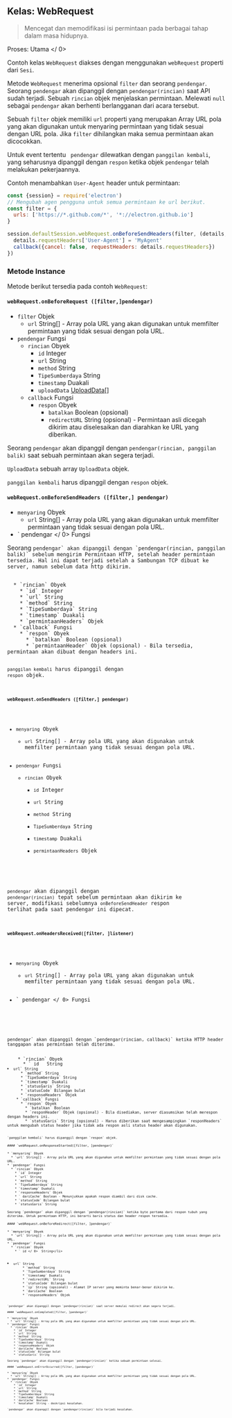 ## Kelas: WebRequest

> Mencegat dan memodifikasi isi permintaan pada berbagai tahap dalam masa hidupnya.

Proses:  Utama </ 0></p> 

Contoh kelas `WebRequest` diakses dengan menggunakan `webRequest` properti dari `Sesi`.

Metode `WebRequest` menerima opsional `filter` dan seorang `pendengar`. Seorang `pendengar` akan dipanggil dengan `pendengar(rincian)` saat API sudah terjadi. Sebuah `rincian` objek menjelaskan permintaan. Melewati `null` sebagai `pendengar` akan berhenti berlangganan dari acara tersebut.

Sebuah `filter` objek memiliki `url` properti yang merupakan Array URL pola yang akan digunakan untuk menyaring permintaan yang tidak sesuai dengan URL pola. Jika `filter` dihilangkan maka semua permintaan akan dicocokkan.

Untuk event tertentu ` pendengar` dilewatkan dengan `panggilan kembali`, yang seharusnya dipanggil dengan `respon` ketika objek `pendengar` telah melakukan pekerjaannya.

Contoh menambahkan `User-Agent` header untuk permintaan:

```javascript
const {session} = require('electron')
// Mengubah agen pengguna untuk semua permintaan ke url berikut.
const filter = {
  urls: ['https://*.github.com/*', '*://electron.github.io']
}

session.defaultSession.webRequest.onBeforeSendHeaders(filter, (details, callback) => {
  details.requestHeaders['User-Agent'] = 'MyAgent'
  callback({cancel: false, requestHeaders: details.requestHeaders})
})
```

### Metode Instance

Metode berikut tersedia pada contoh `WebRequest`:

#### `webRequest.onBeforeRequest ([filter,]pendengar)`

* `filter` Objek 
  * `url` String[] - Array pola URL yang akan digunakan untuk memfilter permintaan yang tidak sesuai dengan pola URL.
* `pendengar` Fungsi 
  * `rincian` Obyek 
    * `id` Integer
    * `url` String
    * `method` String
    * `TipeSumberdaya` String
    * `timestamp` Duakali
    * `uploadData` [UploadData[]](structures/upload-data.md)
  * `callback` Fungsi 
    * `respon` Obyek 
      * `batalkan` Boolean (opsional)
      * `redirectURL` String (opsional) - Permintaan asli dicegah dikirim atau diselesaikan dan diarahkan ke URL yang diberikan.

Seorang `pendengar` akan dipanggil dengan `pendengar(rincian, panggilan balik)` saat sebuah permintaan akan segera terjadi.

`UploadData` sebuah array `UploadData` objek.

`panggilan kembali` harus dipanggil dengan `respon` objek.

#### `webRequest.onBeforeSendHeaders ([filter,] pendengar)`

* `menyaring` Obyek 
  * `url` String[] - Array pola URL yang akan digunakan untuk memfilter permintaan yang tidak sesuai dengan pola URL.
* ` pendengar </ 0> Fungsi</li>
</ul>

<p>Seorang <code>pendengar` akan dipanggil dengan `pendengar(rincian, panggilan balik)` sebelum mengirim Permintaan HTTP, setelah header permintaan tersedia. Hal ini dapat terjadi setelah a Sambungan TCP dibuat ke server, namun sebelum data http dikirim.</p> 
  * `rincian` Obyek 
    * `id` Integer
    * `url` String
    * `method` String
    * `TipeSumberdaya` String
    * `timestamp` Duakali
    * `permintaanHeaders` Objek
  * `callback` Fungsi 
    * `respon` Obyek 
      * `batalkan` Boolean (opsional)
      * `permintaanHeader` Objek (opsional) - Bila tersedia, permintaan akan dibuat dengan headers ini.
  
  `panggilan kembali` harus dipanggil dengan `respon` objek.
  
  #### `webRequest.onSendHeaders ([filter,] pendengar)`
  
  * `menyaring` Obyek 
    * `url` String[] - Array pola URL yang akan digunakan untuk memfilter permintaan yang tidak sesuai dengan pola URL.
  * `pendengar` Fungsi 
    * `rincian` Obyek 
      * `id` Integer
      * `url` String
      * `method` String
      * `TipeSumberdaya` String
      * `timestamp` Duakali
      * `permintaanHeaders` Objek
  
  `pendengar` akan dipanggil dengan `pendengar(rincian)` tepat sebelum permintaan akan dikirim ke server, modifikasi sebelumnya `onBeforeSendHeader` respon terlihat pada saat pendengar ini dipecat.
  
  #### `webRequest.onHeadersReceived([filter, ]listener)`
  
  * `menyaring` Obyek 
    * `url` String[] - Array pola URL yang akan digunakan untuk memfilter permintaan yang tidak sesuai dengan pola URL.
  * ` pendengar </ 0> Fungsi</li>
</ul>

<p><code>pendengar` akan dipanggil dengan `pendengar(rincian, callback)` ketika HTTP header tanggapan atas permintaan telah diterima.</p> 
    * `rincian` Obyek 
      * ` id </ 0>  String</li>
<li><code>url` String
      * `method` String
      * `TipeSumberdaya` String
      * `timestamp` Duakali
      * `statusGaris` String
      * `statusCode` Bilangan bulat
      * `responseHeaders` Objek
    * `callback` Fungsi 
      * `respon` Obyek 
        * `batalkan` Boolean
        * `responHeader` Objek (opsional) - Bila disediakan, server diasumsikan telah merespon dengan headers ini.
        * `statusGaris` String (opsional) - Harus diberikan saat mengesampingkan `responHeaders` untuk mengubah status header jika tidak ada respon asli status header akan digunakan.
    
    `panggilan kembali` harus dipanggil dengan `respon` objek.
    
    #### `webRequest.onResponseStarted([filter, ]pendengar)`
    
    * `menyaring` Obyek 
      * `url` String[] - Array pola URL yang akan digunakan untuk memfilter permintaan yang tidak sesuai dengan pola URL.
    * `pendengar` Fungsi 
      * `rincian` Obyek 
        * `id` Integer
        * `url` String
        * `method` String
        * `TipeSumberdaya` String
        * `timestamp` Duakali
        * `responseHeaders` Objek
        * ` dariCache` Boolean - Menunjukkan apakah respon diambil dari disk cache.
        * `statusCode` Bilangan bulat
        * `statusGaris` String
    
    Seorang `pendengar` akan dipanggil dengan `pendengar(rincian)` ketika byte pertama dari respon tubuh yang diterima. Untuk permintaan HTTP, ini berarti baris status dan header respon tersedia.
    
    #### `webRequest.onBeforeRedirect([filter, ]pendengar)`
    
    * `menyaring` Obyek 
      * `url` String[] - Array pola URL yang akan digunakan untuk memfilter permintaan yang tidak sesuai dengan pola URL.
    * `pendengar` Fungsi 
      * `rincian` Obyek 
        * ` id </ 0>  String</li>
<li><code>url` String
        * `method` String
        * `TipeSumberdaya` String
        * `timestamp` Duakali
        * `redirectURL` String
        * `statusCode` Bilangan bulat
        * `ip` String (opsional) - Alamat IP server yang meminta benar-benar dikirim ke.
        * `dariCache` Boolean
        * `responseHeaders` Objek
    
    `pendengar` akan dipanggil dengan `pendengar(rincian)` saat server memulai redirect akan segera terjadi.
    
    #### `webRequest.onCompleted([filter, ]pendengar)`
    
    * `menyaring` Obyek 
      * `url` String[] - Array pola URL yang akan digunakan untuk memfilter permintaan yang tidak sesuai dengan pola URL.
    * `pendengar` Fungsi 
      * `rincian` Obyek 
        * `id` Integer
        * `url` String
        * `method` String
        * `TipeSumberdaya` String
        * `timestamp` Duakali
        * `responseHeaders` Objek
        * `dariCache` Boolean
        * `statusCode` Bilangan bulat
        * `statusGaris` String
    
    Seorang `pendengar` akan dipanggil dengan `pendengar(rincian)` ketika sebuah permintaan selesai.
    
    #### `webRequest.onErrorOccurred([filter, ]pendengar)`
    
    * `menyaring` Obyek 
      * `url` String[] - Array pola URL yang akan digunakan untuk memfilter permintaan yang tidak sesuai dengan pola URL.
    * `pendengar` Fungsi 
      * `rincian` Obyek 
        * `id` Integer
        * `url` String
        * `method` String
        * `TipeSumberdaya` String
        * `timestamp` Duakali
        * `dariCache` Boolean
        * `kesalahan` String - deskripsi kesalahan.
    
    `pendengar` akan dipanggil dengan `pendengar(rincian)` bila terjadi kesalahan.